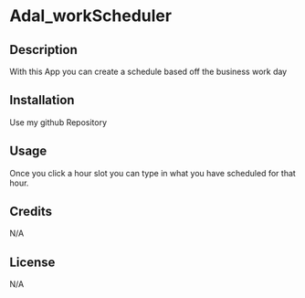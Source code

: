 # Adal_workScheduler

## Description

With this App you can create a schedule based off the business work day

## Installation

Use my github Repository

## Usage

Once you click a hour slot you can type in what you have scheduled for that hour.

## Credits

N/A

## License

N/A